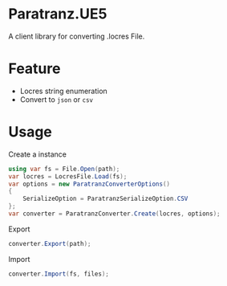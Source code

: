 # Paratranz.UE5
A client library for converting .locres File.

# Feature
- Locres string enumeration
- Convert to `json` or `csv`

# Usage

Create a instance

```cs
using var fs = File.Open(path);
var locres = LocresFile.Load(fs);
var options = new ParatranzConverterOptions()
{
    SerializeOption = ParatranzSerializeOption.CSV
};
var converter = ParatranzConverter.Create(locres, options);
```

Export

```cs
converter.Export(path);
```

Import

```cs
converter.Import(fs, files);
```
